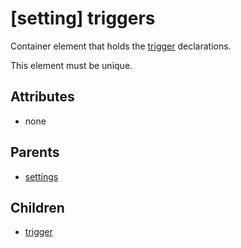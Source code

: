 
# [setting] triggers

Container element that holds the [trigger](trigger.md) declarations.

This element must be unique.


## Attributes

 * none


## Parents

 * [settings](settings.md)


## Children

 * [trigger](trigger.md)
